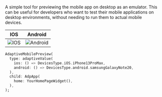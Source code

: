 A simple tool for previewing the mobile app on desktop as an emulator.
This can be useful for developers who want to test their mobile applications on desktop environments,
without needing to run them to actual mobile devices.

| IOS                                           | Android                                       |
| --------------------------------------------- | ----------------------------------------------|
| ![IOS](https://i.imgur.com/uvTFJk1.png)       | ![Android](https://i.imgur.com/bjlWhc0.png)

```dart
AdaptiveMobilePreview(
  type: adaptiveValue(
    ios: () => DevicesType.iOS.iPhone13ProMax,
    android: () => DevicesType.android.samsungGalaxyNote20,
  ),
  child: AdpApp(
    home: YourHomePageWidget(),
  ),
);
```

